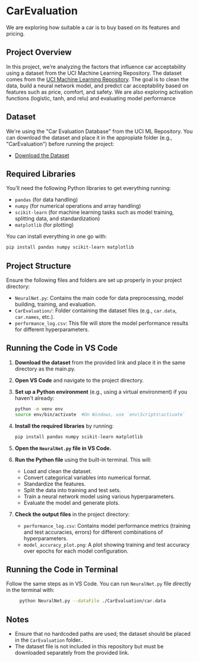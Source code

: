 # CarEvaluation
We are exploring how suitable a car is to buy based on its features and pricing. 

## Project Overview
In this project, we’re analyzing the factors that influence car acceptability using a dataset from the UCI Machine Learning Repository. The dataset comes from the [UCI Machine Learning Repository](https://archive.ics.uci.edu/ml/index.php). The goal is to clean the data, build a neural network model, and predict car acceptability based on features such as price, comfort, and safety. We are also exploring activation functions (logistic, tanh, and relu) and evaluating model performance

## Dataset
We're using the "Car Evaluation Database" from the UCI ML Repository. You can download the dataset and place it in the appropiate folder (e.g., "CarEvaluation") before running the project:
- [Download the Dataset]([https://archive.ics.uci.edu/dataset/544/estimation+of+obesity+levels+based+on+eating+habits+and+physical+condition](https://archive.ics.uci.edu/dataset/19/car+evaluation))

## Required Libraries
You’ll need the following Python libraries to get everything running:
- `pandas` (for data handling)
- `numpy` (for numerical operations and array handling)
- `scikit-learn` (for machine learning tasks such as model training, splitting data, and standardization)
- `matplotlib` (for plotting)

You can install everything in one go with:
```bash
pip install pandas numpy scikit-learn matplotlib
```

## Project Structure
Ensure the following files and folders are set up properly in your project directory:
- `NeuralNet.py`: Contains the main code for data preprocessing, model building, training, and evaluation.
- `CarEvaluation/`: Folder containing the dataset files (e.g., `car.data`, `car.names`, etc.).
- `performance_log.csv`: This file will store the model performance results for different hyperparameters.


## Running the Code in VS Code

1. **Download the dataset** from the provided link and place it in the same directory as the main.py.

2. **Open VS Code** and navigate to the project directory.

3. **Set up a Python environment** (e.g., using a virtual environment) if you haven't already:
    ```bash
    python -m venv env
    source env/bin/activate  #On Windows, use `env\Scripts\activate`
    ```

4. **Install the required libraries** by running:
    ```bash
    pip install pandas numpy scikit-learn matplotlib
    ```

5. **Open the `NeuralNet.py` file in VS Code.**

6. **Run the Python file** using the built-in terminal. This will:
    - Load and clean the dataset.
    - Convert categorical variables into numerical format.
    - Standardize the features.
    - Split the data into training and test sets.
    - Train a neural network model using various hyperparameters.
    - Evaluate the model and generate plots.

7. **Check the output files** in the project directory:
    - `performance_log.csv`: Contains model performance metrics (training and test accuracies, errors) for different combinations of hyperparameters.
    - `model_accuracy_plot.png`: A plot showing training and test accuracy over epochs for each model configuration.


## Running the Code in Terminal
Follow the same steps as in VS Code. You can run `NeuralNet.py` file directly in the terminal with:
```bash
     python NeuralNet.py --dataFile ./CarEvaluation/car.data
```
    
## Notes
- Ensure that no hardcoded paths are used; the dataset should be placed in the `CarEvaluation` folder..
- The dataset file is not included in this repository but must be downloaded separately from the provided link.
